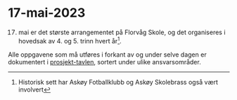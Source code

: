 # 17-mai-2023

17. mai er det største arrangementet på Florvåg Skole, og det organiseres i hovedsak av 4. og 5. trinn hvert år[^1].

Alle oppgavene som må utføres i forkant av og under selve dagen er dokumentert i [prosjekt-tavlen](https://github.com/orgs/florvagfau/projects/1), sortert under ulike ansvarsområder.



[^1]: Historisk sett har Askøy Fotballklubb og Askøy Skolebrass også vært involvert
